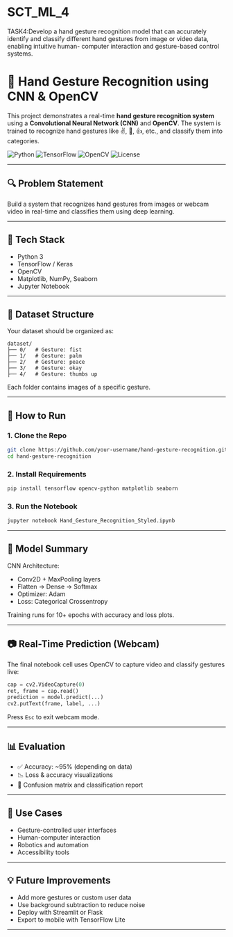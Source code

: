 # SCT_ML_4
TASK4:Develop a hand gesture recognition model that can accurately identify and classify different hand gestures from image or video data, enabling intuitive human- computer interaction and gesture-based control systems.
# 🤖 Hand Gesture Recognition using CNN & OpenCV

This project demonstrates a real-time **hand gesture recognition system** using a **Convolutional Neural Network (CNN)** and **OpenCV**. The system is trained to recognize hand gestures like ✌️, 👊, 👍, etc., and classify them into categories.

![Python](https://img.shields.io/badge/Python-3.8+-blue.svg)
![TensorFlow](https://img.shields.io/badge/TensorFlow-2.x-orange)
![OpenCV](https://img.shields.io/badge/OpenCV-4.x-green)
![License](https://img.shields.io/badge/license-MIT-lightgrey.svg)

---

## 🔍 Problem Statement

Build a system that recognizes hand gestures from images or webcam video in real-time and classifies them using deep learning.

---

## 🧠 Tech Stack

- Python 3
- TensorFlow / Keras
- OpenCV
- Matplotlib, NumPy, Seaborn
- Jupyter Notebook

---

## 📁 Dataset Structure

Your dataset should be organized as:

```
dataset/
├── 0/   # Gesture: fist
├── 1/   # Gesture: palm
├── 2/   # Gesture: peace
├── 3/   # Gesture: okay
├── 4/   # Gesture: thumbs up
```

Each folder contains images of a specific gesture.

---

## 🚀 How to Run

### 1. Clone the Repo

```bash
git clone https://github.com/your-username/hand-gesture-recognition.git
cd hand-gesture-recognition
```

### 2. Install Requirements

```bash
pip install tensorflow opencv-python matplotlib seaborn
```

### 3. Run the Notebook

```bash
jupyter notebook Hand_Gesture_Recognition_Styled.ipynb
```

---

## 🧠 Model Summary

CNN Architecture:
- Conv2D + MaxPooling layers
- Flatten → Dense → Softmax
- Optimizer: Adam
- Loss: Categorical Crossentropy

Training runs for 10+ epochs with accuracy and loss plots.

---

## 📷 Real-Time Prediction (Webcam)

The final notebook cell uses OpenCV to capture video and classify gestures live:

```python
cap = cv2.VideoCapture(0)
ret, frame = cap.read()
prediction = model.predict(...)
cv2.putText(frame, label, ...)
```

Press `Esc` to exit webcam mode.

---

## 📊 Evaluation

- ✅ Accuracy: ~95% (depending on data)
- 📉 Loss & accuracy visualizations
- 🧪 Confusion matrix and classification report

---

## 📌 Use Cases

- Gesture-controlled user interfaces
- Human-computer interaction
- Robotics and automation
- Accessibility tools

---

## 💡 Future Improvements

- Add more gestures or custom user data
- Use background subtraction to reduce noise
- Deploy with Streamlit or Flask
- Export to mobile with TensorFlow Lite

---





